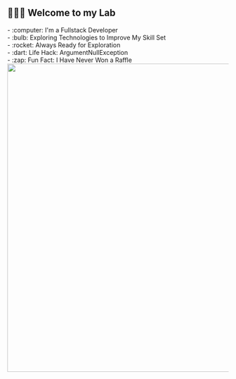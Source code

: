 
<div align="center">
  <h2 align="left">👨🏻‍💻 Welcome to my Lab </h2>
  <div align="left">
    - :computer: I'm a Fullstack Developer
  </div>
  <div align="left">
    - :bulb: Exploring Technologies to Improve My Skill Set
  </div>
  <div align="left">
    - :rocket: Always Ready for Exploration
  </div>
  <div align="left">
    - :dart: Life Hack: ArgumentNullException
  </div>
  <div align="left">
    - :zap: Fun Fact: I Have Never Won a Raffle
  </div>

  <img align="center" src="https://github.com/nretana/nretana/assets/94148180/5d71dfb1-55f9-474f-8961-976b63ddff9f" alt="" width="800" height="700" />
</div>


<!--
**nretana/nretana** is a ✨ _special_ ✨ repository because its `README.md` (this file) appears on your GitHub profile.

Here are some ideas to get you started:

- 🔭 I’m currently working on ...
- 🌱 I’m currently learning ...
- 👯 I’m looking to collaborate on ...
- 🤔 I’m looking for help with ...
- 💬 Ask me about ...
- 📫 How to reach me: ...
- 😄 Pronouns: ...
- ⚡ Fun fact: ...
-->
